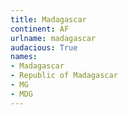 ```yaml
---
title: Madagascar
continent: AF
urlname: madagascar
audacious: True
names:
- Madagascar
- Republic of Madagascar
- MG
- MDG
---
```

